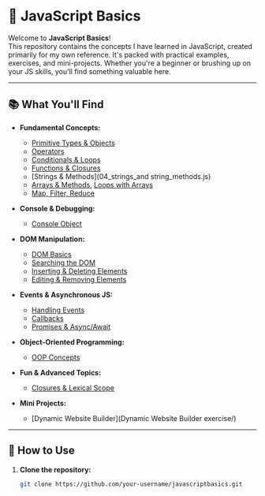 # 🚀 JavaScript Basics

Welcome to **JavaScript Basics**!  
This repository contains the concepts I have learned in JavaScript, created primarily for my own reference. It's packed with practical examples, exercises, and mini-projects. Whether you're a beginner or brushing up on your JS skills, you'll find something valuable here.

---

## 📚 What You'll Find

- **Fundamental Concepts:**  
  - [Primitive Types & Objects](01_primitives_and_objects.js)
  - [Operators](01_operators.js)
  - [Conditionals & Loops](02_conditionals_and_loops.js)
  - [Functions & Closures](03_functions.js)
  - [Strings & Methods](04_strings_and string_methods.js)
  - [Arrays & Methods](05_arrays.js), [Loops with Arrays](06_loops_with_arrays.js)
  - [Map, Filter, Reduce](07_map_filter_reduce.js)

- **Console & Debugging:**  
  - [Console Object](08_console_object.js)

- **DOM Manipulation:**  
  - [DOM Basics](09_DOM/)
  - [Searching the DOM](10_searching_the_DOM/)
  - [Inserting & Deleting Elements](11_inserting_and_deleting_elements_using_js/)
  - [Editing & Removing Elements](11b_edit_and_remove_elements/)

- **Events & Asynchronous JS:**  
  - [Handling Events](12_handling_events/)
  - [Callbacks](13_callbacks/)
  - [Promises & Async/Await](14_promises/)

- **Object-Oriented Programming:**  
  - [OOP Concepts](15_oops/)

- **Fun & Advanced Topics:**  
  - [Closures & Lexical Scope](16_something_interesting/)

- **Mini Projects:**  
  - [Dynamic Website Builder](Dynamic Website Builder exercise/)

---

## 🌟 How to Use

1. **Clone the repository:**
   ```sh
   git clone https://github.com/your-username/javascriptbasics.git